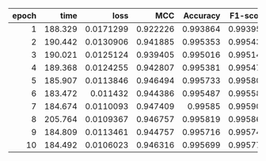 |   epoch |    time |      loss |      MCC |   Accuracy |   F1-score |
|--------:|--------:|----------:|---------:|-----------:|-----------:|
|       1 | 188.329 | 0.0171299 | 0.922226 |   0.993864 |   0.993953 |
|       2 | 190.442 | 0.0130906 | 0.941885 |   0.995353 |   0.995436 |
|       3 | 190.021 | 0.0125124 | 0.939405 |   0.995016 |   0.995144 |
|       4 | 189.368 | 0.0124255 | 0.942807 |   0.995381 |   0.995476 |
|       5 | 185.907 | 0.0113846 | 0.946494 |   0.995733 |   0.995804 |
|       6 | 183.472 | 0.011432  | 0.944386 |   0.995487 |   0.995585 |
|       7 | 184.674 | 0.0110093 | 0.947409 |   0.99585  |   0.995906 |
|       8 | 205.764 | 0.0109367 | 0.946757 |   0.995819 |   0.995869 |
|       9 | 184.809 | 0.0113461 | 0.944757 |   0.995716 |   0.995749 |
|      10 | 184.492 | 0.0106023 | 0.946316 |   0.995699 |   0.995777 |